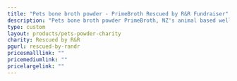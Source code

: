 ```yaml
---
title: "Pets bone broth powder - PrimeBroth Rescued by R&R Fundraiser"
description: "Pets bone broth powder PrimeBroth, NZ's animal based wellness drink for pets"
type: custom
layout: products/pets-powder-charity
charity: Rescued by R&R
pgurl: rescued-by-randr
pricesmalllink: ""
pricemediumlink: ""
pricelargelink: ""
---
```

